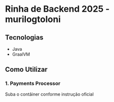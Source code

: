 # Rinha de Backend 2025 - murilogtoloni

## Tecnologias

- Java
- GraalVM

## Como Utilizar

### 1. Payments Processor
Suba o contâiner conforme instrução oficial

